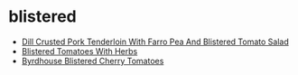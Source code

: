 # blistered

 * [Dill Crusted Pork Tenderloin With Farro Pea And Blistered Tomato Salad](../../index/d/dill-crusted-pork-tenderloin-with-farro-pea-and-blistered-tomato-salad.json)
 * [Blistered Tomatoes With Herbs](../../index/b/blistered-tomatoes-with-herbs.json)
 * [Byrdhouse Blistered Cherry Tomatoes](../../index/b/byrdhouse-blistered-cherry-tomatoes.json)
